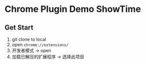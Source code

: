 # Chrome Plugin Demo ShowTime

## Get Start

1. git clone to local
2. open `chrome://extensions/`
3. 开发者模式 -> open
4. 加载已解压的扩展程序 -> 选择此项目
